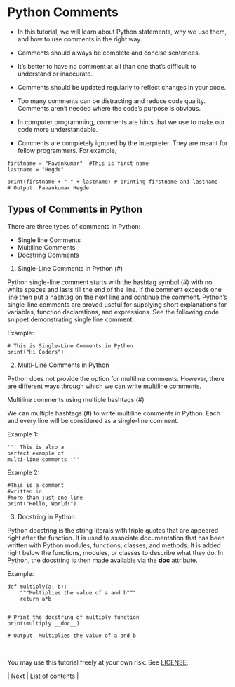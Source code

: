 # Python Comments
- In this tutorial, we will learn about Python statements, why we use them, and how to use comments in the right way.
- Comments should always be complete and concise sentences.
- It’s better to have no comment at all than one that’s difficult to understand or inaccurate.
- Comments should be updated regularly to reflect changes in your code.
- Too many comments can be distracting and reduce code quality. Comments aren’t needed where the code’s purpose is obvious.

- In computer programming, comments are hints that we use to make our code more understandable.
- Comments are completely ignored by the interpreter. They are meant for fellow programmers. For example,
```
firstname = "Pavankumar"  #This is first name
lastname = "Hegde"

print(firstname + " " + lastname) # printing firstname and lastname
# Output  Pavankumar Hegde
```

## Types of Comments in Python

There are three types of comments in Python:

- Single line Comments
- Multiline Comments
- Docstring Comments

1. Single-Line Comments in Python (#)

Python single-line comment starts with the hashtag symbol (#) with no white spaces and lasts till the end of the line. If the comment exceeds one line then put a hashtag on the next line and continue the comment. Python’s single-line comments are proved useful for supplying short explanations for variables, function declarations, and expressions. See the following code snippet demonstrating single line comment:

Example: 
```
# This is Single-Line Comments in Python
print("Hi Coders")
```

2. Multi-Line Comments in Python

Python does not provide the option for multiline comments. However, there are different ways through which we can write multiline comments.

Multiline comments using multiple hashtags (#)

We can multiple hashtags (#) to write multiline comments in Python. Each and every line will be considered as a single-line comment.

Example 1:
```
''' This is also a
perfect example of
multi-line comments '''
```
Example 2:
```
#This is a comment
#written in
#more than just one line
print("Hello, World!")
```

3. Docstring in Python

Python docstring is the string literals with triple quotes that are appeared right after the function. It is used to associate documentation that has been written with Python modules, functions, classes, and methods. It is added right below the functions, modules, or classes to describe what they do. In Python, the docstring is then made available via the __doc__ attribute.

Example:
```
def multiply(a, b):
	"""Multiplies the value of a and b"""
	return a*b


# Print the docstring of multiply function
print(multiply.__doc__)

# Output  Multiplies the value of a and b
```
<br>

You may use this tutorial freely at your own risk. See [LICENSE](https://github.com/hegdepavankumar/python-zero-to-hero/blob/main/LICENSE). <br>

| [Next](https://github.com/hegdepavankumar/python-zero-to-hero/tree/master/Day_02_Variables_%26_Data_Types) | [List of contents](https://github.com/hegdepavankumar/python-zero-to-hero/blob/master/list_of_contents.md) |













